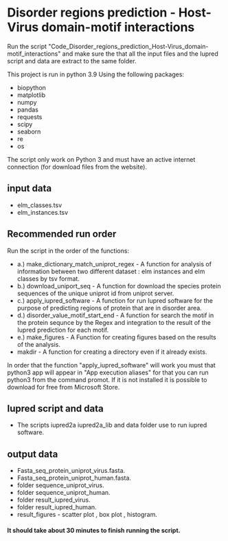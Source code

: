 # Disorder regions prediction - Host-Virus domain-motif interactions
Run the script "Code_Disorder_regions_prediction_Host-Virus_domain-motif_interactions" and make sure the that all the input files and the Iupred script and data are extract to the same folder.

This project is run in python 3.9 Using the following packages:
 - biopython
 - matplotlib
 - numpy
 - pandas
 - requests
 - scipy
 - seaborn
 - re
 - os
 
The script only work on Python 3 and must have an active internet connection (for download files from the website).

## input data
- elm_classes.tsv
- elm_instances.tsv

## Recommended run order
Run the script in the order of the functions:
- a.) make_dictionary_match_uniprot_regex - A function for analysis of information between two different dataset : elm instances and elm classes by tsv format.
-	b.) download_uniport_seq - A function for download the species protein sequences of the unique uniprot id from uniprot server.
-	c.) apply_iupred_software - A function for run Iupred software for the purpose of predicting regions of protein that are in disorder area.
-	d.) disorder_value_motif_start_end - A function for search the motif in the protein sequnce by the Regex and integration to the result of the Iupred prediction for each motif.
-	e.) make_figures - A Function for creating figures based on the results of the analysis.
-	makdir - A function for creating a directory even if it already exists.

In order that the function "apply_iupred_software" will work you must that python3 app will appear in "App execution aliases" for that you can run python3 from the command promot.
If it is not installed it is possible to download for free from Microsoft Store.  

## Iupred script and data
- The scripts iupred2a iupred2a_lib and data folder use to run iupred software.

## output data
- Fasta_seq_protein_uniprot_virus.fasta.
- Fasta_seq_protein_uniprot_human.fasta.
- folder sequence_uniprot_virus.
- folder sequence_uniprot_human.
- folder result_iupred_virus.
- folder result_iupred_human.
- result_figures - scatter plot , box plot , histogram.


#### It should take about 30 minutes to finish running the script.

